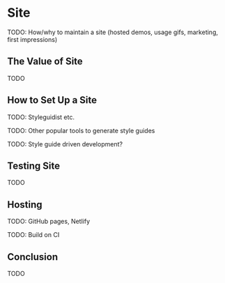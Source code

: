 # Site

TODO: How/why to maintain a site (hosted demos, usage gifs, marketing, first impressions)

## The Value of Site

TODO

## How to Set Up a Site

TODO: Styleguidist etc.

TODO: Other popular tools to generate style guides

TODO: Style guide driven development?

## Testing Site

TODO

## Hosting

TODO: GitHub pages, Netlify

TODO: Build on CI

## Conclusion

TODO
